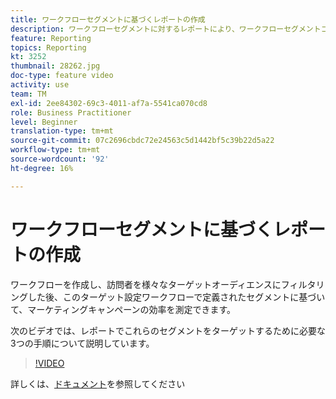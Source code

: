 ```yaml
---
title: ワークフローセグメントに基づくレポートの作成
description: ワークフローセグメントに対するレポートにより、ワークフローセグメントコードを動的なレポートで追加できます。
feature: Reporting
topics: Reporting
kt: 3252
thumbnail: 28262.jpg
doc-type: feature video
activity: use
team: TM
exl-id: 2ee84302-69c3-4011-af7a-5541ca070cd8
role: Business Practitioner
level: Beginner
translation-type: tm+mt
source-git-commit: 07c2696cbdc72e24563c5d1442bf5c39b22d5a22
workflow-type: tm+mt
source-wordcount: '92'
ht-degree: 16%

---
```


# ワークフローセグメントに基づくレポートの作成

ワークフローを作成し、訪問者を様々なターゲットオーディエンスにフィルタリングした後、このターゲット設定ワークフローで定義されたセグメントに基づいて、マーケティングキャンペーンの効率を測定できます。

次のビデオでは、レポートでこれらのセグメントをターゲットするために必要な3つの手順について説明しています。

>[!VIDEO](https://video.tv.adobe.com/v/28262?quality=12)

詳しくは、[ドキュメント](https://docs.adobe.com/content/help/en/campaign-standard/using/reporting/customizing-reports/creating-a-report-workflow-segment.html)を参照してください
